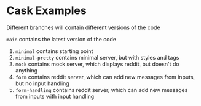 # Cask Examples
Different branches will contain different versions of the code

`main` contains the latest version of the code
1) `minimal` contains starting point
2) `minimal-pretty` contains minimal server, but with styles and tags
3) `mock` contains mock server, which displays reddit, but doesn't do anything
4) `form` contains reddit server, which can add new messages from inputs, but no input handling
5) `form-handling` contains reddit server, which can add new messages from inputs with input handling